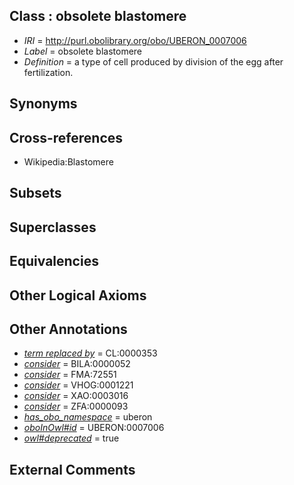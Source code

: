 
## Class : obsolete blastomere

 * *IRI* = http://purl.obolibrary.org/obo/UBERON_0007006
 * *Label* = obsolete blastomere
 * *Definition* = a type of cell produced by division of the egg after fertilization.

## Synonyms


## Cross-references

 * Wikipedia:Blastomere

## Subsets


## Superclasses


## Equivalencies


## Other Logical Axioms


## Other Annotations

 * *[term replaced by](../../IAO/01/IAO_0100001.md)* = CL:0000353
 * *[consider](../../er/oboInOwl#consider.md)* = BILA:0000052
 * *[consider](../../er/oboInOwl#consider.md)* = FMA:72551
 * *[consider](../../er/oboInOwl#consider.md)* = VHOG:0001221
 * *[consider](../../er/oboInOwl#consider.md)* = XAO:0003016
 * *[consider](../../er/oboInOwl#consider.md)* = ZFA:0000093
 * *[has_obo_namespace](../../ce/oboInOwl#hasOBONamespace.md)* = uberon
 * *[oboInOwl#id](../../id/oboInOwl#id.md)* = UBERON:0007006
 * *[owl#deprecated](../../ed/owl#deprecated.md)* = true

## External Comments

